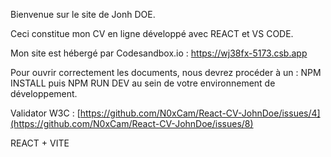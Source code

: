 Bienvenue sur le site de Jonh DOE.

Ceci constitue mon CV en ligne développé avec REACT et VS CODE.

Mon site est hébergé par Codesandbox.io : https://wj38fx-5173.csb.app

Pour ouvrir correctement les documents, nous devrez procéder à un : NPM INSTALL puis NPM RUN DEV au sein de votre environnement de développement.

Validator W3C :
[https://github.com/N0xCam/React-CV-JohnDoe/issues/4](https://github.com/N0xCam/React-CV-JohnDoe/issues/8)

REACT + VITE
